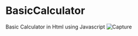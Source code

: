 # BasicCalculator
Basic Calculator in Html using Javascript
![Capture](https://user-images.githubusercontent.com/85882250/130823185-3b403d7a-745f-4e66-826c-7155b1667144.JPG)
